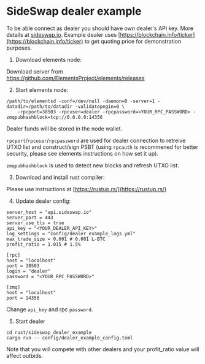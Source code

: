 SideSwap dealer example
=======================

To be able connect as dealer you should have own dealer's API key. More details at [sideswap.io](https://sideswap.io/).
Example dealer uses [https://blockchain.info/ticker](https://blockchain.info/ticker) to get quoting price for demonstration purposes.

1. Download elements node:

Download server from https://github.com/ElementsProject/elements/releases

2. Start elements node:

```shell
/path/to/elementsd -conf=/dev/null -daemon=0 -server=1 -datadir=/path/to/datadir -validatepegin=0 \
    -rpcport=38503 -rpcuser=dealer -rpcpassword=<YOUR_RPC_PASSWORD> -zmqpubhashblock=tcp://0.0.0.0:14356
```

Dealer funds will be stored in the node wallet.

`rpcport`/`rpcuser`/`rpcpassword` are used for dealer connection to retreive UTXO list and construct/sign PSBT (using `rpcauth` is recommened for better security, please see elements instructions on how set it up).

`zmqpubhashblock` is used to detect new blocks and refresh UTXO list.

3. Download and install rust compiler:

Please use instructions at [https://rustup.rs/](https://rustup.rs/)

4. Update dealer config:

```
server_host = "api.sideswap.io"
server_port = 443
server_use_tls = true
api_key = "<YOUR_DEALER_API_KEY>"
log_settings = "config/dealer_example_logs.yml"
max_trade_size = 0.001 # 0.001 L-BTC
profit_ratio = 1.015 # 1.5%

[rpc]
host = "localhost"
port = 38503
login = "dealer"
password = "<YOUR_RPC_PASSWORD>"

[zmq]
host = "localhost"
port = 14356
```

Change `api_key` and rpc `password`.

5. Start dealer

```shell
cd rust/sideswap_dealer_example
cargo run -- config/dealer_example_config.toml
```

Note that you will compete with other dealers and your profit_ratio value will affect outbids.
